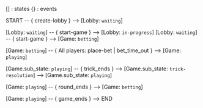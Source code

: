 [] : states
{} : events

START -- { create-lobby } --> [Lobby: `waiting`]

[Lobby: `waiting`] -- { start-game } --> [Lobby: `in-progress`]
[Lobby: `waiting`] -- { start-game } --> [Game: `betting`]

[Game: `betting`] -- { All players: place-bet | bet_time_out } --> [Game: `playing`]

[Game.sub_state: `playing`] -- { trick_ends  } --> [Game.sub_state: `trick-resolution`] --> [Game.sub_state: `playing`]

[Game: `playing`] -- { round_ends  } --> [Game: `betting`]

[Game: `playing`] -- { game_ends  } --> END